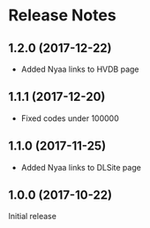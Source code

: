 # Release Notes

## 1.2.0 (2017-12-22)

* Added Nyaa links to HVDB page

## 1.1.1 (2017-12-20)

* Fixed codes under 100000

## 1.1.0 (2017-11-25)

* Added Nyaa links to DLSite page

## 1.0.0 (2017-10-22)

Initial release
